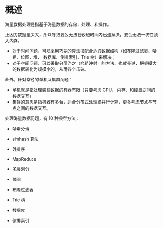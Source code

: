 # 概述

海量数据处理是指基于海量数据的存储、处理、和操作。

正因为数据量太大，所以导致要么无法在较短时间内迅速解决，要么无法一次性装入内存。

- 对于时间问题，可以采用巧妙的算法搭配合适的数据结构（如布隆过滤器、哈希、位图、堆、 数据库、倒排索引、Trie 树）来解决；
- 对于空间问题，可以采取分而治之（哈希映射）的方法，也就是说，把规模大的数据转化为规模小的，从而各个击破。

此外，针对常说的单机及集群问题：

- 单机就是指处理装载数据的机器有限（只要考虑 CPU、 内存、和硬盘之间的数据交互）
- 集群的意思是指机器有多台，适合分布式处理或并行计算，更多考虑节点与节点之间的数据交互。

处理海量数据问题，有 10 种典型方法：

- 哈希分治

- simhash 算法

- 外排序

- MapReduce

- 多层划分

- 位图

- 布隆过滤器
- Trie 树

- 数据库
- 倒排索引
